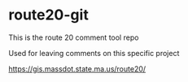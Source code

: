 # route20-git
This is the route 20 comment tool repo

Used for leaving comments on this specific project

https://gis.massdot.state.ma.us/route20/
